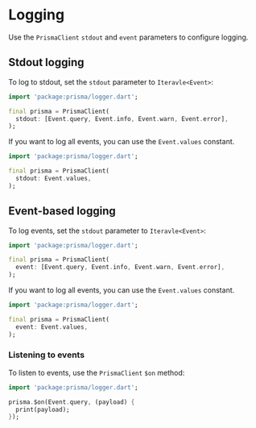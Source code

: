 # Logging

Use the `PrismaClient` `stdout` and `event` parameters to configure logging.

## Stdout logging

To log to stdout, set the `stdout` parameter to `Iteravle<Event>`:

```dart
import 'package:prisma/logger.dart';

final prisma = PrismaClient(
  stdout: [Event.query, Event.info, Event.warn, Event.error],
);
```

If you want to log all events, you can use the `Event.values` constant.

```dart
import 'package:prisma/logger.dart';

final prisma = PrismaClient(
  stdout: Event.values,
);
```

## Event-based logging


To log events, set the `stdout` parameter to `Iteravle<Event>`:

```dart
import 'package:prisma/logger.dart';

final prisma = PrismaClient(
  event: [Event.query, Event.info, Event.warn, Event.error],
);
```

If you want to log all events, you can use the `Event.values` constant.

```dart
import 'package:prisma/logger.dart';

final prisma = PrismaClient(
  event: Event.values,
);
```

### Listening to events

To listen to events, use the `PrismaClient` `$on` method:

```dart
import 'package:prisma/logger.dart';

prisma.$on(Event.query, (payload) {
  print(payload);
});
```
